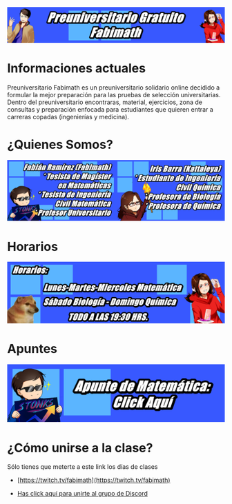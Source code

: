[//]: <> (Página del Preuniversitario Fabimath)

<img src="fotos/corte.png" alt="drawing" />

# Informaciones actuales

Preuniversitario Fabimath es un preuniversitario solidario online decidido a formular la mejor preparación para las pruebas de selección
universitarias. Dentro del preuniversitario encontraras, material, ejercicios, zona de consultas y preparación enfocada para estudiantes
que quieren entrar a carreras copadas (ingenierías y medicina).

# ¿Quienes Somos?

<img src="fotos/quiensomos.png" alt="drawing" /> 

# Horarios 

<img src="fotos/horario.png" alt="drawing" />

# Apuntes

[![mate](fotos/mate.png)](https://drive.google.com/open?id=1Q4LABVdX8hJayC_Teed6WiDExWQjjBIx&authuser=fabian.ramirez%40sansano.usm.cl&usp=drive_fs)

# ¿Cómo unirse a la clase?

Sólo tienes que meterte a este link los días de clases

* [https://twitch.tv/fabimath](https://twitch.tv/fabimath)


* [Has click aquí para unirte al grupo de Discord](https://discord.gg/TR8rrZG3GV)

